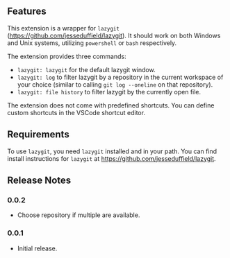 ## Features

This extension is a wrapper for `lazygit` (https://github.com/jesseduffield/lazygit). It
should work on both Windows and Unix systems, utilizing `powershell` or `bash`
respectively.

The extension provides three commands:

- `lazygit: lazygit` for the default lazygit window.
- `lazygit: log` to filter lazygit by a repository in the current workspace of your
  choice (similar to calling `git log --oneline` on that repository).
- `lazygit: file history` to filter lazygit by the currently open file.

The extension does not come with predefined shortcuts. You can define custom shortcuts
in the VSCode shortcut editor.

## Requirements

To use `lazygit`, you need `lazygit` installed and in your path. You can find install
instructions for `lazygit` at https://github.com/jesseduffield/lazygit.

## Release Notes

### 0.0.2

- Choose repository if multiple are available.

### 0.0.1

- Initial release.
